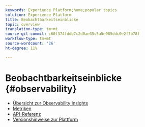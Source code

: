 ```yaml
---
keywords: Experience Platform;home;popular topics
solution: Experience Platform
title: Beobachtbarkeitseinblicke
topic: overview
translation-type: tm+mt
source-git-commit: c60f374fddb7c2d0ae35c5a5e085ddc0e2f7b78f
workflow-type: tm+mt
source-wordcount: '26'
ht-degree: 11%

---
```



# Beobachtbarkeitseinblicke {#observability}

* [Übersicht zur Observability Insights](home.md)
* [Metriken](metrics.md)
* [API-Referenz](https://www.adobe.io/apis/experienceplatform/home/api-reference.html#!acpdr/swagger-specs/observability-insights.yaml)
* [Versionshinweise zur Plattform](https://www.adobe.com/go/platform-release-notes-en)